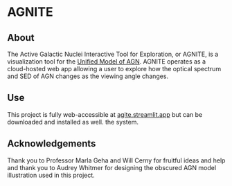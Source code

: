 [//]: # (<h1><img alt="logo" src="classes/assets/agnite.png" style="float: right;" width=40% height=40%>)

[logo]: classes/assets/agnite.png
# AGNITE


## About <a name = "about"></a>

The Active Galactic Nuclei Interactive Tool for Exploration, or AGNITE, is a visualization tool for 
the [Unified Model of AGN](https://en.wikipedia.org/wiki/Active_galactic_nucleus?oldformat=true#Unification_of_AGN_species). 
AGNITE operates as a cloud-hosted web app allowing a user to explore how the optical spectrum and SED of AGN changes as the viewing angle changes. 

## Use <a name = "getting_started"></a>
This project is fully web-accessible at [agite.streamlit.app](agnite.streamlit.app) but can be 
downloaded and installed as well. the system.

## Acknowledgements
Thank you to Professor Marla Geha and Will Cerny for fruitful ideas and help and
thank you to Audrey Whitmer for designing the obscured AGN model illustration used in this project.